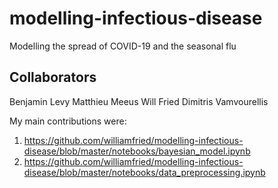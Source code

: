 # modelling-infectious-disease
Modelling the spread of COVID-19 and the seasonal flu

## Collaborators

Benjamin Levy
Matthieu Meeus
Will Fried
Dimitris Vamvourellis

My main contributions were:
 1. https://github.com/williamfried/modelling-infectious-disease/blob/master/notebooks/bayesian_model.ipynb 
 2. https://github.com/williamfried/modelling-infectious-disease/blob/master/notebooks/data_preprocessing.ipynb
